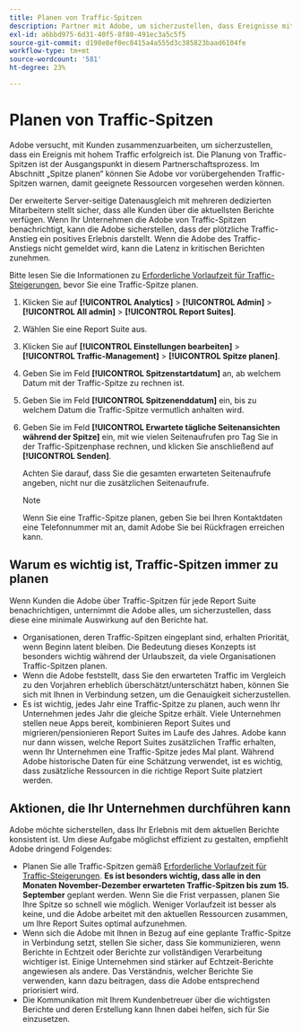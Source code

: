 ```yaml
---
title: Planen von Traffic-Spitzen
description: Partner mit Adobe, um sicherzustellen, dass Ereignisse mit hohem Traffic keine Latenz erleben.
exl-id: a6bbd975-6d31-40f5-8f80-491ec3a5c5f5
source-git-commit: d198e8ef0ec8415a4a555d3c385823baad6104fe
workflow-type: tm+mt
source-wordcount: '581'
ht-degree: 23%

---
```


# Planen von Traffic-Spitzen

Adobe versucht, mit Kunden zusammenzuarbeiten, um sicherzustellen, dass ein Ereignis mit hohem Traffic erfolgreich ist. Die Planung von Traffic-Spitzen ist der Ausgangspunkt in diesem Partnerschaftsprozess. Im Abschnitt „Spitze planen“ können Sie Adobe vor vorübergehenden Traffic-Spitzen warnen, damit geeignete Ressourcen vorgesehen werden können.

Der erweiterte Server-seitige Datenausgleich mit mehreren dedizierten Mitarbeitern stellt sicher, dass alle Kunden über die aktuellsten Berichte verfügen. Wenn Ihr Unternehmen die Adobe von Traffic-Spitzen benachrichtigt, kann die Adobe sicherstellen, dass der plötzliche Traffic-Anstieg ein positives Erlebnis darstellt. Wenn die Adobe des Traffic-Anstiegs nicht gemeldet wird, kann die Latenz in kritischen Berichten zunehmen.

Bitte lesen Sie die Informationen zu [Erforderliche Vorlaufzeit für Traffic-Steigerungen](/help/admin/c-traffic-management/traffic-lead-time.md), bevor Sie eine Traffic-Spitze planen.

1. Klicken Sie auf **[!UICONTROL Analytics]** > **[!UICONTROL Admin]** > **[!UICONTROL All admin]** > **[!UICONTROL Report Suites]**.
1. Wählen Sie eine Report Suite aus.
1. Klicken Sie auf **[!UICONTROL Einstellungen bearbeiten]** > **[!UICONTROL Traffic-Management]** > **[!UICONTROL Spitze planen]**.
1. Geben Sie im Feld **[!UICONTROL Spitzenstartdatum]** an, ab welchem Datum mit der Traffic-Spitze zu rechnen ist.
1. Geben Sie im Feld **[!UICONTROL Spitzenenddatum]** ein, bis zu welchem Datum die Traffic-Spitze vermutlich anhalten wird.
1. Geben Sie im Feld **[!UICONTROL Erwartete tägliche Seitenansichten während der Spitze]** ein, mit wie vielen Seitenaufrufen pro Tag Sie in der Traffic-Spitzenphase rechnen, und klicken Sie anschließend auf **[!UICONTROL Senden]**.

   Achten Sie darauf, dass Sie die gesamten erwarteten Seitenaufrufe angeben, nicht nur die zusätzlichen Seitenaufrufe.

   >[!NOTE]
   >
   >Wenn Sie eine Traffic-Spitze planen, geben Sie bei Ihren Kontaktdaten eine Telefonnummer mit an, damit Adobe Sie bei Rückfragen erreichen kann.

## Warum es wichtig ist, Traffic-Spitzen immer zu planen

Wenn Kunden die Adobe über Traffic-Spitzen für jede Report Suite benachrichtigen, unternimmt die Adobe alles, um sicherzustellen, dass diese eine minimale Auswirkung auf den Berichte hat.

* Organisationen, deren Traffic-Spitzen eingeplant sind, erhalten Priorität, wenn Beginn latent bleiben. Die Bedeutung dieses Konzepts ist besonders wichtig während der Urlaubszeit, da viele Organisationen Traffic-Spitzen planen.
* Wenn die Adobe feststellt, dass Sie den erwarteten Traffic im Vergleich zu den Vorjahren erheblich überschätzt/unterschätzt haben, können Sie sich mit Ihnen in Verbindung setzen, um die Genauigkeit sicherzustellen.
* Es ist wichtig, jedes Jahr eine Traffic-Spitze zu planen, auch wenn Ihr Unternehmen jedes Jahr die gleiche Spitze erhält. Viele Unternehmen stellen neue Apps bereit, kombinieren Report Suites und migrieren/pensionieren Report Suites im Laufe des Jahres. Adobe kann nur dann wissen, welche Report Suites zusätzlichen Traffic erhalten, wenn Ihr Unternehmen eine Traffic-Spitze jedes Mal plant. Während Adobe historische Daten für eine Schätzung verwendet, ist es wichtig, dass zusätzliche Ressourcen in die richtige Report Suite platziert werden.

## Aktionen, die Ihr Unternehmen durchführen kann

Adobe möchte sicherstellen, dass Ihr Erlebnis mit dem aktuellen Berichte konsistent ist. Um diese Aufgabe möglichst effizient zu gestalten, empfiehlt Adobe dringend Folgendes:

* Planen Sie alle Traffic-Spitzen gemäß [Erforderliche Vorlaufzeit für Traffic-Steigerungen](traffic-lead-time.md). **Es ist besonders wichtig, dass alle in den Monaten November-Dezember erwarteten Traffic-Spitzen bis zum 15. September** geplant werden. Wenn Sie die Frist verpassen, planen Sie Ihre Spitze so schnell wie möglich. Weniger Vorlaufzeit ist besser als keine, und die Adobe arbeitet mit den aktuellen Ressourcen zusammen, um Ihre Report Suites optimal aufzunehmen.
* Wenn sich die Adobe mit Ihnen in Bezug auf eine geplante Traffic-Spitze in Verbindung setzt, stellen Sie sicher, dass Sie kommunizieren, wenn Berichte in Echtzeit oder Berichte zur vollständigen Verarbeitung wichtiger ist. Einige Unternehmen sind stärker auf Echtzeit-Berichte angewiesen als andere. Das Verständnis, welcher Berichte Sie verwenden, kann dazu beitragen, dass die Adobe entsprechend priorisiert wird.
* Die Kommunikation mit Ihrem Kundenbetreuer über die wichtigsten Berichte und deren Erstellung kann Ihnen dabei helfen, sich für Sie einzusetzen.
